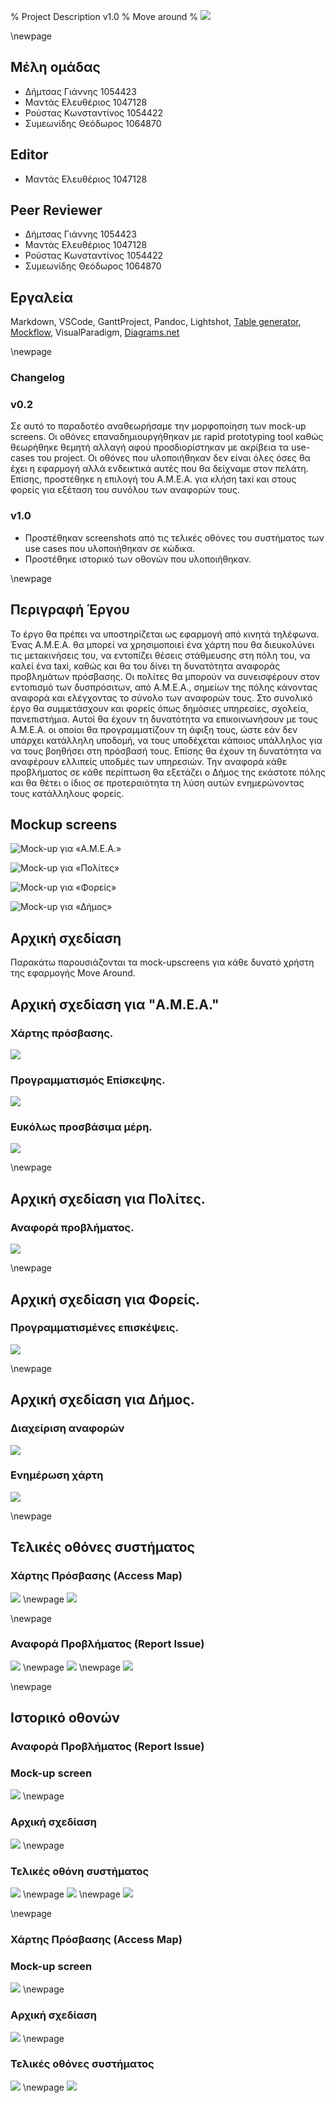 % Project Description v1.0
% Move around
% ![](images/Logo.jpg)

\newpage

## Μέλη ομάδας
* Δήμτσας Γιάννης 1054423
* Μαντάς Ελευθέριος 1047128
* Ρούστας Κωνσταντίνος 1054422
* Συμεωνίδης Θεόδωρος 1064870

## Editor
* Μαντάς Ελευθέριος 1047128

## Peer Reviewer
* Δήμτσας Γιάννης 1054423
* Μαντάς Ελευθέριος 1047128
* Ρούστας Κωνσταντίνος 1054422
* Συμεωνίδης Θεόδωρος 1064870

## Εργαλεία
Markdown, VSCode, GanttProject, Pandoc, Lightshot, [Table generator](https://www.tablesgenerator.com/), [Mockflow](https://www.mockflow.com/), VisualParadigm, [Diagrams.net](https://app.diagrams.net/)

\newpage

### Changelog 
### v0.2

Σε αυτό το παραδοτέο αναθεωρήσαμε την μορφοποίηση των mock-up screens. Οι οθόνες επαναδημιουργήθηκαν με rapid prototyping tool καθώς θεωρήθηκε θεμητή αλλαγή αφού προσδιορίστηκαν με ακρίβεια τα use-cases του project. Οι οθόνες που υλοποιήθηκαν δεν είναι όλες όσες θα έχει η εφαρμογή αλλά ενδεικτικά αυτές που θα δείχναμε στον πελάτη.
Επίσης, προστέθηκε η επιλογή του Α.Μ.Ε.Α. για κλήση taxi και στους φορείς για εξέταση του συνόλου των αναφορών τους.

### v1.0

* Προστέθηκαν screenshots από τις τελικές οθόνες του συστήματος των use cases που υλοποιήθηκαν σε κώδικα.
* Προστέθηκε ιστορικό των οθονών που υλοποιήθηκαν. 

\newpage

## Περιγραφή Έργου
Το έργο θα πρέπει να υποστηρίζεται ως εφαρμογή από κινητά τηλέφωνα. Ένας Α.Μ.Ε.Α. θα μπορεί να χρησιμοποιεί ένα χάρτη που θα διευκολύνει τις μετακινήσεις του, να εντοπίζει θέσεις στάθμευσης στη πόλη του, να καλεί ένα taxi, καθώς και θα του δίνει τη δυνατότητα αναφοράς προβλημάτων πρόσβασης. 
Οι πολίτες θα μπορούν να συνεισφέρουν στον εντοπισμό των δυσπρόσιτων, από Α.Μ.Ε.Α., σημείων της πόλης κάνοντας αναφορά και ελέγχοντας το σύνολο των αναφορών τους. 
Στο συνολικό έργο θα συμμετάσχουν και φορείς όπως δημόσιες υπηρεσίες, σχολεία, πανεπιστήμια. Αυτοί θα έχουν τη δυνατότητα να επικοινωνήσουν με τους Α.Μ.Ε.Α. οι οποίοι θα προγραμματίζουν τη άφιξη τους, ώστε εάν δεν υπάρχει κατάλληλη υποδομή, να τους υποδέχεται κάποιος υπάλληλος για να τους βοηθήσει στη πρόσβασή τους. Επίσης θα έχουν τη δυνατότητα να αναφέρουν ελλιπείς υποδμές των υπηρεσιών.
Την αναφορά κάθε προβλήματος σε κάθε περίπτωση θα εξετάζει ο Δήμος της εκάστοτε πόλης και θα θέτει ο ίδιος σε προτεραιότητα τη λύση αυτών ενημερώνοντας τους κατάλληλους φορείς.

## Mockup screens
![Mock-up για «A.M.E.A.»](images/Project-description-1.png)

![Mock-up για «Πολίτες»](images/Project-description-2.png)

![Mock-up για «Φορείς»](images/Project-description-3.png)

![Mock-up για «Δήμος»](images/Project-description-4.png)

## Αρχική σχεδίαση
Παρακάτω παρουσιάζονται τα mock-upscreens για κάθε δυνατό χρήστη της εφαρμογής Move Around.

## Αρχική σχεδίαση για "A.M.E.A."
### Χάρτης πρόσβασης.

![](images/Project-description-AMEA1.png)

### Προγραμματισμός Επίσκεψης.

![](images/Project-description-AMEA2.png)

### Ευκόλως προσβάσιμα μέρη.

![](images/Project-description-AMEA3.png)

\newpage

## Αρχική σχεδίαση για Πολίτες.
### Αναφορά προβλήματος.

![](images/Project-description-Politis.png)

\newpage

## Αρχική σχεδίαση για Φορείς.
### Προγραμματισμένες επισκέψεις.

![](images/Project-description-Foreas.png)

\newpage

## Αρχική σχεδίαση για Δήμος.
### Διαχείριση αναφορών

![](images/Project-description-Dimos1.png)

### Ενημέρωση χάρτη

![](images/Project-description-Dimos2.png)

\newpage

## Τελικές οθόνες συστήματος
### Χάρτης Πρόσβασης (Access Map)
![](../src/screenshots/access-map-screen.png)
\newpage
![](../src/screenshots/do-you-want-to-report-issue.png)

\newpage

### Αναφορά Προβλήματος (Report Issue)
![](../src/screenshots/choose-location-screen.png)
\newpage
![](../src/screenshots/choose-photograph-screen.png)
\newpage
![](../src/screenshots/issue-description-screen.png)

\newpage

## Ιστορικό οθονών
### Αναφορά Προβλήματος (Report Issue)
### Mock-up screen
![](images/Project-description-1.png)
\newpage

### Αρχική σχεδίαση
![](images/Project-description-Politis.png)
\newpage

### Τελικές οθόνη συστήματος
![](../src/screenshots/choose-location-screen.png)
\newpage
![](../src/screenshots/choose-photograph-screen.png)
\newpage
![](../src/screenshots/issue-description-screen.png)

\newpage

### Χάρτης Πρόσβασης (Access Map)
### Mock-up screen
![](images/Project-description-1.png)
\newpage

### Αρχική σχεδίαση
![](images/Project-description-AMEA1.png)
\newpage

### Τελικές οθόνες συστήματος
![](../src/screenshots/access-map-screen.png)
\newpage
![](../src/screenshots/do-you-want-to-report-issue.png)